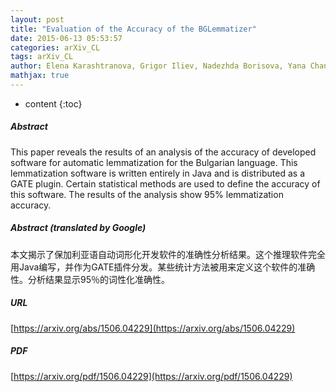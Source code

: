 ```yaml
---
layout: post
title: "Evaluation of the Accuracy of the BGLemmatizer"
date: 2015-06-13 05:53:57
categories: arXiv_CL
tags: arXiv_CL
author: Elena Karashtranova, Grigor Iliev, Nadezhda Borisova, Yana Chankova, Irena Atanasova
mathjax: true
---
```


* content
{:toc}

##### Abstract
This paper reveals the results of an analysis of the accuracy of developed software for automatic lemmatization for the Bulgarian language. This lemmatization software is written entirely in Java and is distributed as a GATE plugin. Certain statistical methods are used to define the accuracy of this software. The results of the analysis show 95% lemmatization accuracy.

##### Abstract (translated by Google)
本文揭示了保加利亚语自动词形化开发软件的准确性分析结果。这个推理软件完全用Java编写，并作为GATE插件分发。某些统计方法被用来定义这个软件的准确性。分析结果显示95％的词性化准确性。

##### URL
[https://arxiv.org/abs/1506.04229](https://arxiv.org/abs/1506.04229)

##### PDF
[https://arxiv.org/pdf/1506.04229](https://arxiv.org/pdf/1506.04229)

